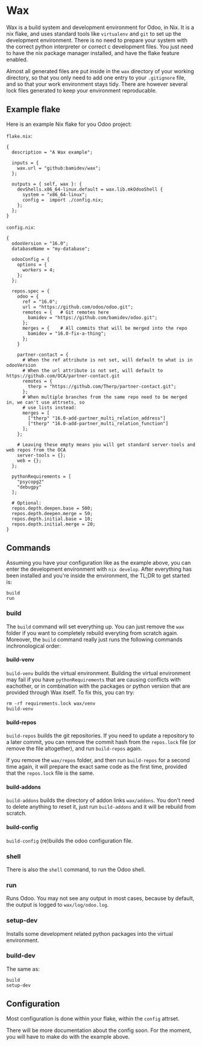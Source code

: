 # Wax

Wax is a build system and development environment for Odoo, in Nix.
It is a nix flake, and uses standard tools like `virtualenv` and `git` to set up the development
environment. There is no need to prepare your system with the correct python interpreter or correct
c development files. You just need to have the nix package manager installed, and have the flake
feature enabled.

Almost all generated files are put inside in the `wax` directory of your working directory, so that
you only need to add one entry to your `.gitignore` file, and so that your work environment stays
tidy. There are however several lock files generated to keep your environment reproducable.

## Example flake

Here is an example Nix flake for you Odoo project:

`flake.nix`:
```
{
  description = "A Wax example";

  inputs = {
    wax.url = "github:bamidev/wax";
  };

  outputs = { self, wax }: {
    devShells.x86_64-linux.default = wax.lib.mkOdooShell {
      system = "x86_64-linux";
      config =  import ./config.nix;
    };
  };
}
```

`config.nix`:
```
{
  odooVersion = "16.0";
  databaseName = "my-database";

  odooConfig = {
    options = {
      workers = 4;
    };
  };

  repos.spec = {
    odoo = {
      ref = "16.0";
      url = "https://github.com/odoo/odoo.git";
      remotes = {   # Git remotes here
        bamidev = "https://github.com/bamidev/odoo.git";
      };
      merges = {    # All commits that will be merged into the repo
        bamidev = "16.0-fix-a-thing";
      };
    }

    partner-contact = {
      # When the ref attribute is not set, will default to what is in odooVersion
      # When the url attribute is not set, will default to https://github.com/OCA/partner-contact.git
      remotes = {
        therp = "https://github.com/Therp/partner-contact.git";
      };
      # When multiple branches from the same repo need to be merged in, we can't use attrsets, so
      # use lists instead:
      merges = [
        ["therp" "16.0-add-partner_multi_relation_address"]
        ["therp" "16.0-add-partner_multi_relation_function"]
      ];
    };

    # Leaving these empty means you will get standard server-tools and web repos from the OCA
    server-tools = {};
    web = {};
  };

  pythonRequirements = [
    "psycopg2"
    "debugpy"
  ];

  # Optional:
  repos.depth.deepen.base = 500;
  repos.depth.deepen.merge = 50;
  repos.depth.initial.base = 10;
  repos.depth.initial.merge = 20;
}
```


## Commands

Assuming you have your configuration like as the example above, you can enter the development
environment with `nix develop`. After everything has been installed and you're inside the
environment, the TL;DR to get started is:

```
build
run
```

### build

The `build` command will set everything up. You can just remove the `wax` folder if you want
to completely rebuild everyting from scratch again.
Moreover, the `build` command really just runs the following commands inchronological order:

#### build-venv

`build-venv` builds the virtual environment. 
Building the virtual environment may fail if you have `pythonRequirements` that are causing
conflicts with eachother, or in combination with the packages or python version that are provided
through Wax itself. To fix this, you can try:

```
rm -rf requirements.lock wax/venv
build-venv
```

#### build-repos

`build-repos` builds the git repositories. If you need to update a repository to a later commit,
you can remove the commit hash from the `repos.lock` file (or remove the file altogether), and run
`build-repos` again.

If you remove the `wax/repos` folder, and then run `build-repos` for a second time again, it will
prepare the exact same code as the first time, provided that the `repos.lock` file is the same.


#### build-addons

`build-addons` builds the directory of addon links `wax/addons`. You don't need to delete anything
to reset it, just run `build-addons` and it will be rebuild from scratch.

#### build-config

`build-config` (re)builds the odoo configuration file.


### shell

There is also the `shell` command, to run the Odoo shell.

### run

Runs Odoo. You may not see any output in most cases, because by default, the output is logged to
`wax/log/odoo.log`.

### setup-dev

Installs some development related python packages into the virtual environment.

### build-dev

The same as:
```
build
setup-dev
```


## Configuration

Most configuration is done within your flake, within the `config` attrset.

There will be more documentation about the config soon. For the moment, you will have to make do
with the example above.

